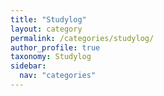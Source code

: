 ```yaml
---
title: "Studylog"
layout: category
permalink: /categories/studylog/
author_profile: true
taxonomy: Studylog
sidebar:
  nav: "categories"
---
```

